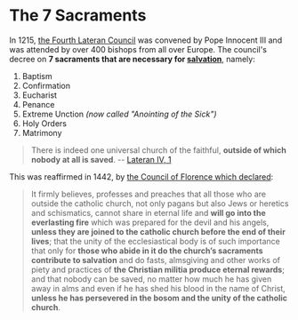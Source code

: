 # The 7 Sacraments


In 1215, [the Fourth Lateran Council](https://www.catholic.org/encyclopedia/view.php?id=6883) was convened by Pope Innocent III and was attended by over 400 bishops from all over Europe. The council's decree on **7 sacraments that are necessary for [salvation](/content/kingdom/eternal/saved.md)**, namely:

1. Baptism
2. Confirmation
3. Eucharist
4. Penance
5. Extreme Unction *(now called "Anointing of the Sick")*
6. Holy Orders
7. Matrimony

> There is indeed one universal church of the faithful, **outside of which nobody at all is saved**. -- [Lateran IV, 1](https://catholicstand.com/did-vatican-ii-change-the-doctrine-no-salvation-outside-the-church/)

This was reaffirmed in 1442, by [the Council of Florence which declared](https://www.papalencyclicals.net/councils/ecum17.htm):

> It firmly believes, professes and preaches that all those who are outside the catholic church, not only pagans but also Jews or heretics and schismatics, cannot share in eternal life and **will go into the everlasting fire** which was prepared for the devil and his angels, **unless they are joined to the catholic church before the end of their lives**; that the unity of the ecclesiastical body is of such importance that only for **those who abide in it do the church’s sacraments contribute to salvation** and do fasts, almsgiving and other works of piety and practices of **the Christian militia produce eternal rewards**; and that nobody can be saved, no matter how much he has given away in alms and even if he has shed his blood in the name of Christ, **unless he has persevered in the bosom and the unity of the catholic church**.
